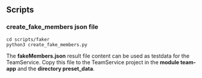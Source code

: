 ## Scripts
### create_fake_members json file
```shell
cd scripts/faker
python3 create_fake_members.py
```

The __fakeMembers.json__ result file content can be used as testdata for the TeamService.
Copy this file to the TeamService project in the __module team-app__ and the __directory preset_data__.